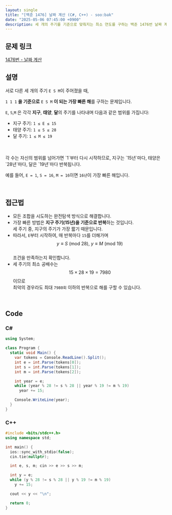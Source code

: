```yaml
---
layout: single
title: "[백준 1476] 날짜 계산 (C#, C++) - soo:bak"
date: "2025-05-06 07:45:00 +0900"
description: 세 개의 주기를 기준으로 맞춰지는 최소 연도를 구하는 백준 1476번 날짜 계산 문제의 C# 및 C++ 풀이 및 해설
---
```


## 문제 링크
[1476번 - 날짜 계산](https://www.acmicpc.net/problem/1476)

## 설명
서로 다른 세 개의 주기 `E S M`이 주어졌을 때,

`1 1 1` **을 기준으로** `E S M` **이 되는 가장 빠른 해**를 구하는 문제입니다.

`E`, `S`,`M` 은 각각 **지구**, **태양**, **달**의 주기를 나타내며 다음과 같은 범위를 가집니다:

- 지구 주기: `1 ≤ E ≤ 15`
- 태양 주기: `1 ≤ S ≤ 28`
- 달 주기: `1 ≤ M ≤ 19`
<br>

<br>
각 수는 자신의 범위를 넘어가면 `1`부터 다시 시작하므로, 지구는 `15년`마다, 태양은 `28년`마다, 달은 `19년`마다 반복됩니다.

예를 들어, `E = 1`, `S = 16`, `M = 16`이면 `16년`이 가장 빠른 해입니다.

<br>

## 접근법
- 모든 조합을 시도하는 완전탐색 방식으로 해결합니다.
- 가장 빠른 방법은 **지구 주기(15년)을 기준으로 반복**하는 것입니다.<br>
  세 주기 중, 지구의 주기가 가장 짧기 때문입니다.
- 따라서, `E`부터 시작하여, 매 반복마다 `15`를 더해가며<br>
  $$ y \equiv S \ (\text{mod } 28),\ y \equiv M \ (\text{mod } 19) $$ <br>
  조건을 만족하는지 확인합니다.
- 세 주기의 최소 공배수는 $$15 \times 28 \times 19 = 7980$$이므로<br>
  최악의 경우라도 최대 `7980회` 이하의 반복으로 해를 구할 수 있습니다.

<br>

## Code

### C#

```csharp
using System;

class Program {
  static void Main() {
    var tokens = Console.ReadLine().Split();
    int e = int.Parse(tokens[0]);
    int s = int.Parse(tokens[1]);
    int m = int.Parse(tokens[2]);

    int year = e;
    while (year % 28 != s % 28 || year % 19 != m % 19)
      year += 15;

    Console.WriteLine(year);
  }
}
```

### C++

```cpp
#include <bits/stdc++.h>
using namespace std;

int main() {
  ios::sync_with_stdio(false);
  cin.tie(nullptr);

  int e, s, m; cin >> e >> s >> m;

  int y = e;
  while (y % 28 != s % 28 || y % 19 != m % 19)
    y += 15;

  cout << y << "\n";

  return 0;
}
```
